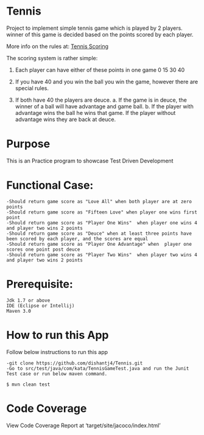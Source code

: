 # Tennis
Project to implement simple tennis game which is played by 2 players.
winner of this game is decided based on the points scored by each player.

More info on the rules at: [Tennis Scoring](http://en.wikipedia.org/wiki/Tennis#Scoring)

The scoring system is rather simple:

1. Each player can have either of these points in one game 0 15 30 40

2. If you have 40 and you win the ball you win the game, however there are special rules.

3. If both have 40 the players are deuce. a. If the game is in deuce, the winner of a ball will have advantage and game ball. b.
If the player with advantage wins the ball he wins that game. If the player without advantage wins they are back at deuce.

# Purpose
This is an Practice program to showcase Test Driven Development

# Functional Case:

````
-Should return game score as "Love All" when both player are at zero points
-Should return game score as "Fifteen Love" when player one wins first point
-Should return game score as "Player One Wins"  when player one wins 4 and player two wins 2 points
-Should return game score as "Deuce" when at least three points have been scored by each player, and the scores are equal
-Should return game score as "Player One Advantage" when  player one scores one point post deuce
-Should return game score as "Player Two Wins"  when player two wins 4 and player two wins 2 points

````

# Prerequisite:

````
Jdk 1.7 or above
IDE (Eclipse or Intellij)
Maven 3.0
````

# How to run this App

Follow below instructions to run this app
````
-git clone https://github.com/dishantj4/Tennis.git
-Go to src/test/java/com/kata/TennisGameTest.java and run the Junit Test case or run below maven command.

$ mvn clean test

````

# Code Coverage

View Code Coverage Report at ‘target/site/jacoco/index.html’





